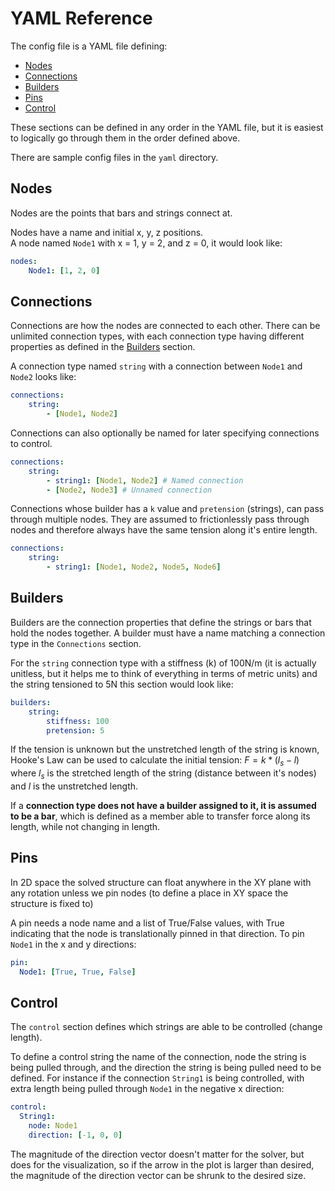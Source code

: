 # YAML Reference
The config file is a YAML file defining:
* [Nodes](#nodes)
* [Connections](#connections)
* [Builders](#builders)
* [Pins](#pins)
* [Control](#control)

These sections can be defined in any order in the YAML file, but it is easiest to logically go through them in the order defined above.

There are sample config files in the `yaml` directory.

## Nodes
Nodes are the points that bars and strings connect at.

Nodes have a name and initial x, y, z positions.  
A node named `Node1` with x = 1, y = 2, and z = 0, it would look like:

```yaml
nodes:
    Node1: [1, 2, 0]
```


## Connections
Connections are how the nodes are connected to each other. There can be unlimited connection types, with each connection type having different properties as defined in the [Builders](#builders) section.

A connection type named `string` with a connection between `Node1` and `Node2` looks like:

```yaml
connections:
    string:
        - [Node1, Node2]
```

Connections can also optionally be named for later specifying connections to control.

```yaml
connections:
    string:
        - string1: [Node1, Node2] # Named connection
        - [Node2, Node3] # Unnamed connection
```

Connections whose builder has a `k` value and `pretension` (strings), can pass through multiple nodes. They are assumed to frictionlessly pass through nodes and therefore always have the same tension along it's entire length.

```yaml
connections:
    string:
        - string1: [Node1, Node2, Node5, Node6]
```

## Builders
Builders are the connection properties that define the strings or bars that hold the nodes together.
A builder must have a name matching a connection type in the `Connections` section.

For the `string` connection type with a stiffness (k) of 100N/m (it is actually unitless, but it helps me to think of everything in terms of metric units) and the string tensioned to 5N this section would look like:

```yaml
builders:
    string:
        stiffness: 100
        pretension: 5
```

If the tension is unknown but the unstretched length of the string is known, Hooke's Law can be used to calculate the initial tension: $F = k * (l_s - l)$ where $l_s$ is the stretched length of the string (distance between it's nodes) and $l$ is the unstretched length.

If a **connection type does not have a builder assigned to it, it is assumed to be a bar**, which is defined as a member able to transfer force along its length, while not changing in length.

## Pins
In 2D space the solved structure can float anywhere in the XY plane with any rotation unless we pin nodes (to define a place in XY space the structure is fixed to)

A pin needs a node name and a list of True/False values, with True indicating that the node is translationally pinned in that direction. To pin `Node1` in the x and y directions:
```yaml
pin:
  Node1: [True, True, False]
```

## Control
The `control` section defines which strings are able to be controlled (change length).

To define a control string the name of the connection, node the string is being pulled through, and the direction the string is being pulled need to be defined. For instance if the connection `String1` is being controlled, with extra length being pulled through `Node1` in the negative x direction:
```yaml
control:
  String1:
    node: Node1
    direction: [-1, 0, 0]
```

The magnitude of the direction vector doesn't matter for the solver, but does for the visualization, so if the arrow in the plot is larger than desired, the magnitude of the direction vector can be shrunk to the desired size.